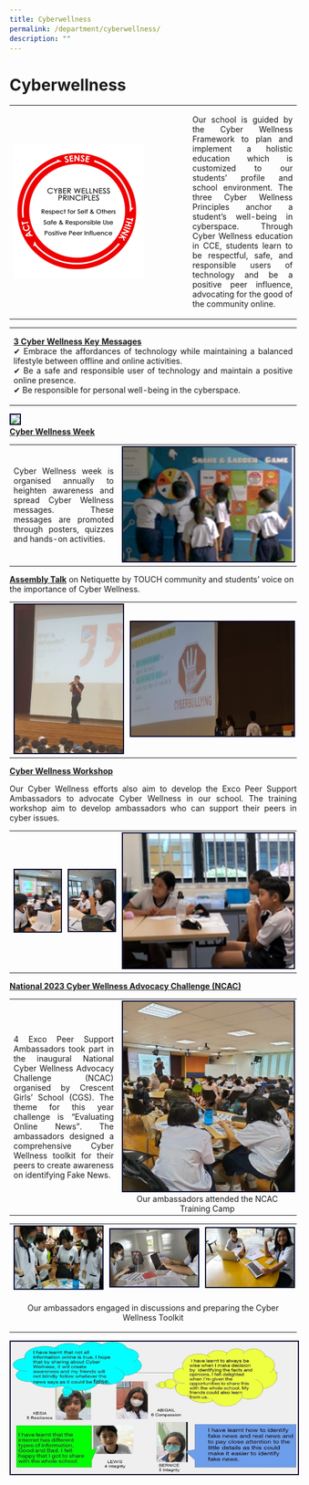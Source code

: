 ```yaml
---
title: Cyberwellness
permalink: /department/cyberwellness/
description: ""
---
```

# Cyberwellness

<table><tbody><tr><td width="300"><img src="/images/cyberwellness001.png"></td><td><p align="justify">Our school is guided by the Cyber Wellness Framework to plan and implement a holistic education which is customized to our students’ profile and school environment.
The three Cyber Wellness Principles anchor a student’s well-being in cyberspace.
Through Cyber Wellness education in CCE, students learn to be respectful, safe, and responsible users of technology and be a positive peer influence, advocating for the good of the community online.</p>
</td></tr></tbody></table>
<table><tbody><tr><td><p align="justify"><u><b>3 Cyber Wellness Key Messages</b></u><br>
✔ Embrace the affordances of technology while maintaining a balanced lifestyle between offline and online activities.<br>
✔ Be a safe and responsible user of technology and maintain a positive online presence.<br>
✔ Be responsible for personal well-being in the cyberspace.</p>
</td></tr></tbody></table><img style="border:2px solid #0A0B30" src="/images/cyberwellness2.png"><br>
<u><b>Cyber Wellness Week</b></u><br>
<table><tbody><tr><td>
<p align="justify">
Cyber Wellness week is organised annually to heighten awareness and spread Cyber Wellness messages. These messages are promoted through posters, quizzes and hands-on activities.</p></td><td width="300"><img style="border:2px solid #0A0B30; width:300px;height:200px;" src="/images/cyberwellness002.png"></td></tr></tbody></table>
<b><u>Assembly Talk</u></b> on Netiquette by TOUCH community and students’ voice on the importance of Cyber Wellness.<br>
<table><tbody><tr><td width="200"><img style="border:2px solid #0A0B30; width:200px;height:260px;" src="/images/assemblytalk001.jpg"></td><td width="300"><img style="border:2px solid #0A0B30; width:300px;height:200px;" src="/images/assemblytalk002.png"></td></tr></tbody></table>
<b><u>Cyber Wellness Workshop</u></b><br>
<p align="justify">
Our Cyber Wellness efforts also aim to develop the Exco Peer Support Ambassadors to advocate Cyber Wellness in our school. 
The training workshop aim to develop ambassadors who can support their peers in cyber issues. </p>
<table><tbody><tr><td><img style="border:2px solid #0A0B30" src="/images/workshop1.jpg"></td><td><img style="border:2px solid #0A0B30" src="/images/workshop2.jpg"></td><td width="300"><img style="border:2px solid #0A0B30" src="/images/workshop3.png"></td></tr></tbody></table>
<b><u>National 2023 Cyber Wellness Advocacy Challenge (NCAC)  </u></b>
<table><tbody><tr><td><p align="justify">
4 Exco Peer Support Ambassadors took part in the inaugural National Cyber Wellness Advocacy Challenge (NCAC) organised by Crescent Girls’ School (CGS). The theme for this year challenge is “Evaluating Online News”. The ambassadors designed a comprehensive Cyber Wellness toolkit for their peers to create awareness on identifying Fake News. </p></td><td align="center" width="300"><img style="border:2px solid #0A0B30" src="/images/cyber01.jpg">Our ambassadors attended the NCAC Training Camp </td></tr></tbody></table>
<table><tbody><tr><td width="200"><img style="border:2px solid #0A0B30" src="/images/cyber02.jpg"></td><td width="200"><img style="border:2px solid #0A0B30" src="/images/cyber03.jpg"></td><td width="200"><img style="border:2px solid #0A0B30" src="/images/cyber04.jpg"></td></tr><tr><td colspan="3"><p align="center">Our ambassadors engaged in discussions and preparing the Cyber Wellness Toolkit</p></td></tr></tbody></table><img style="border:2px solid #0A0B30" src="/images/cyber06.jpg">